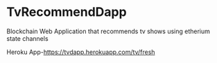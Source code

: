 # TvRecommendDapp
Blockchain Web Application that recommends tv shows using etherium state channels

Heroku App-https://tvdapp.herokuapp.com/tv/fresh
